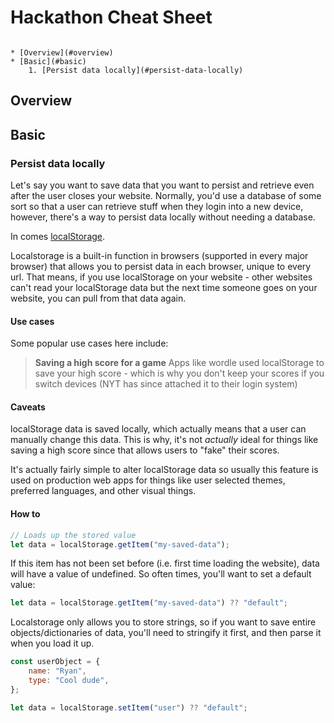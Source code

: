 # Hackathon Cheat Sheet

```table-of-contents

* [Overview](#overview)
* [Basic](#basic)
    1. [Persist data locally](#persist-data-locally)
```

## Overview

## Basic

### Persist data locally

Let's say you want to save data that you want to persist and retrieve even after the user closes your website. Normally, you'd use a database of some sort so that a user can retrieve stuff when they login into a new device, however, there's a way to persist data locally without needing a database.

In comes [localStorage](https://developer.mozilla.org/en-US/docs/Web/API/Window/localStorage).

Localstorage is a built-in function in browsers (supported in every major browser) that allows you to persist data in each browser, unique to every url. That means, if you use localStorage on your website - other websites can't read your localStorage data but the next time someone goes on your website, you can pull from that data again.

#### Use cases

Some popular use cases here include:

> **Saving a high score for a game** Apps like wordle used localStorage to save your high score - which is why you don't keep your scores if you switch devices (NYT has since attached it to their login system)

#### Caveats

localStorage data is saved locally, which actually means that a user can manually change this data. This is why, it's not _actually_ ideal for things like saving a high score since that allows users to "fake" their scores.

It's actually fairly simple to alter localStorage data so usually this feature is used on production web apps for things like user selected themes, preferred languages, and other visual things.

#### How to

```javascript script.js
// Loads up the stored value
let data = localStorage.getItem("my-saved-data");
```

If this item has not been set before (i.e. first time loading the website), data will have a value of undefined. So often times, you'll want to set a default value:

```javascript script.js
let data = localStorage.getItem("my-saved-data") ?? "default";
```

Localstorage only allows you to store strings, so if you want to save entire objects/dictionaries of data, you'll need to stringify it first, and then parse it when you load it up.

```javascript script.js
const userObject = {
    name: "Ryan",
    type: "Cool dude",
};

let data = localStorage.setItem("user") ?? "default";
```
